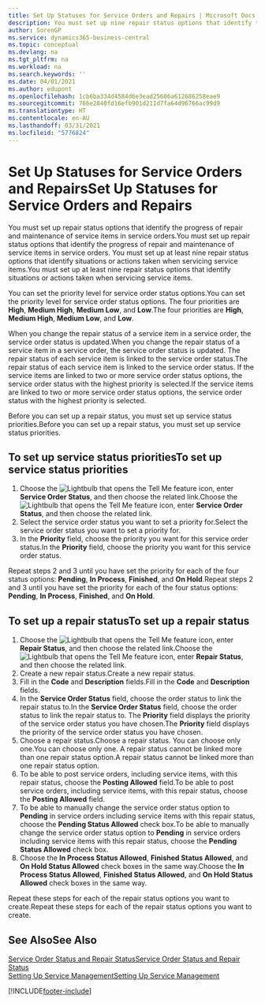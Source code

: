 ```yaml
---
title: Set Up Statuses for Service Orders and Repairs | Microsoft Docs
description: You must set up nine repair status options that identify the progress of repair and maintenance of service items in service orders.
author: SorenGP
ms.service: dynamics365-business-central
ms.topic: conceptual
ms.devlang: na
ms.tgt_pltfrm: na
ms.workload: na
ms.search.keywords: ''
ms.date: 04/01/2021
ms.author: edupont
ms.openlocfilehash: 1cb6ba334d4584d6e3ead25606a612686258eae9
ms.sourcegitcommit: 766e2840fd16efb901d211d7fa64d96766ac99d9
ms.translationtype: HT
ms.contentlocale: en-AU
ms.lasthandoff: 03/31/2021
ms.locfileid: "5776824"
---
```

# <a name="set-up-statuses-for-service-orders-and-repairs"></a><span data-ttu-id="f5079-103">Set Up Statuses for Service Orders and Repairs</span><span class="sxs-lookup"><span data-stu-id="f5079-103">Set Up Statuses for Service Orders and Repairs</span></span>

<span data-ttu-id="f5079-104">You must set up repair status options that identify the progress of repair and maintenance of service items in service orders.</span><span class="sxs-lookup"><span data-stu-id="f5079-104">You must set up repair status options that identify the progress of repair and maintenance of service items in service orders.</span></span> <span data-ttu-id="f5079-105">You must set up at least nine repair status options that identify situations or actions taken when servicing service items.</span><span class="sxs-lookup"><span data-stu-id="f5079-105">You must set up at least nine repair status options that identify situations or actions taken when servicing service items.</span></span>  

<span data-ttu-id="f5079-106">You can set the priority level for service order status options.</span><span class="sxs-lookup"><span data-stu-id="f5079-106">You can set the priority level for service order status options.</span></span> <span data-ttu-id="f5079-107">The four priorities are **High**, **Medium High**, **Medium Low**, and **Low**.</span><span class="sxs-lookup"><span data-stu-id="f5079-107">The four priorities are **High**, **Medium High**, **Medium Low**, and **Low**.</span></span>  

<span data-ttu-id="f5079-108">When you change the repair status of a service item in a service order, the service order status is updated.</span><span class="sxs-lookup"><span data-stu-id="f5079-108">When you change the repair status of a service item in a service order, the service order status is updated.</span></span> <span data-ttu-id="f5079-109">The repair status of each service item is linked to the service order status.</span><span class="sxs-lookup"><span data-stu-id="f5079-109">The repair status of each service item is linked to the service order status.</span></span> <span data-ttu-id="f5079-110">If the service items are linked to two or more service order status options, the service order status with the highest priority is selected.</span><span class="sxs-lookup"><span data-stu-id="f5079-110">If the service items are linked to two or more service order status options, the service order status with the highest priority is selected.</span></span>  

<span data-ttu-id="f5079-111">Before you can set up a repair status, you must set up service status priorities.</span><span class="sxs-lookup"><span data-stu-id="f5079-111">Before you can set up a repair status, you must set up service status priorities.</span></span>

## <a name="to-set-up-service-status-priorities"></a><span data-ttu-id="f5079-112">To set up service status priorities</span><span class="sxs-lookup"><span data-stu-id="f5079-112">To set up service status priorities</span></span>

1. <span data-ttu-id="f5079-113">Choose the ![Lightbulb that opens the Tell Me feature](media/ui-search/search_small.png "Tell me what you want to do") icon, enter **Service Order Status**, and then choose the related link.</span><span class="sxs-lookup"><span data-stu-id="f5079-113">Choose the ![Lightbulb that opens the Tell Me feature](media/ui-search/search_small.png "Tell me what you want to do") icon, enter **Service Order Status**, and then choose the related link.</span></span>  
2. <span data-ttu-id="f5079-114">Select the service order status you want to set a priority for.</span><span class="sxs-lookup"><span data-stu-id="f5079-114">Select the service order status you want to set a priority for.</span></span>  
3. <span data-ttu-id="f5079-115">In the **Priority** field, choose the priority you want for this service order status.</span><span class="sxs-lookup"><span data-stu-id="f5079-115">In the **Priority** field, choose the priority you want for this service order status.</span></span>  

<span data-ttu-id="f5079-116">Repeat steps 2 and 3 until you have set the priority for each of the four status options: **Pending**, **In Process**, **Finished**, and **On Hold**.</span><span class="sxs-lookup"><span data-stu-id="f5079-116">Repeat steps 2 and 3 until you have set the priority for each of the four status options: **Pending**, **In Process**, **Finished**, and **On Hold**.</span></span>  

## <a name="to-set-up-a-repair-status"></a><span data-ttu-id="f5079-117">To set up a repair status</span><span class="sxs-lookup"><span data-stu-id="f5079-117">To set up a repair status</span></span>

1. <span data-ttu-id="f5079-118">Choose the ![Lightbulb that opens the Tell Me feature](media/ui-search/search_small.png "Tell me what you want to do") icon, enter **Repair Status**, and then choose the related link.</span><span class="sxs-lookup"><span data-stu-id="f5079-118">Choose the ![Lightbulb that opens the Tell Me feature](media/ui-search/search_small.png "Tell me what you want to do") icon, enter **Repair Status**, and then choose the related link.</span></span>
2. <span data-ttu-id="f5079-119">Create a new repair status.</span><span class="sxs-lookup"><span data-stu-id="f5079-119">Create a new repair status.</span></span>  
3. <span data-ttu-id="f5079-120">Fill in the **Code** and **Description** fields.</span><span class="sxs-lookup"><span data-stu-id="f5079-120">Fill in the **Code** and **Description** fields.</span></span>  
4. <span data-ttu-id="f5079-121">In the **Service Order Status** field, choose the order status to link the repair status to.</span><span class="sxs-lookup"><span data-stu-id="f5079-121">In the **Service Order Status** field, choose the order status to link the repair status to.</span></span> <span data-ttu-id="f5079-122">The **Priority** field displays the priority of the service order status you have chosen.</span><span class="sxs-lookup"><span data-stu-id="f5079-122">The **Priority** field displays the priority of the service order status you have chosen.</span></span>  
5. <span data-ttu-id="f5079-123">Choose a repair status.</span><span class="sxs-lookup"><span data-stu-id="f5079-123">Choose a repair status.</span></span> <span data-ttu-id="f5079-124">You can choose only one.</span><span class="sxs-lookup"><span data-stu-id="f5079-124">You can choose only one.</span></span> <span data-ttu-id="f5079-125">A repair status cannot be linked more than one repair status option.</span><span class="sxs-lookup"><span data-stu-id="f5079-125">A repair status cannot be linked more than one repair status option.</span></span>  
6. <span data-ttu-id="f5079-126">To be able to post service orders, including service items, with this repair status, choose the **Posting Allowed** field.</span><span class="sxs-lookup"><span data-stu-id="f5079-126">To be able to post service orders, including service items, with this repair status, choose the **Posting Allowed** field.</span></span>  
7. <span data-ttu-id="f5079-127">To be able to manually change the service order status option to **Pending** in service orders including service items with this repair status, choose the **Pending Status Allowed** check box.</span><span class="sxs-lookup"><span data-stu-id="f5079-127">To be able to manually change the service order status option to **Pending** in service orders including service items with this repair status, choose the **Pending Status Allowed** check box.</span></span>  
8. <span data-ttu-id="f5079-128">Choose the **In Process Status Allowed**, **Finished Status Allowed**, and **On Hold Status Allowed** check boxes in the same way.</span><span class="sxs-lookup"><span data-stu-id="f5079-128">Choose the **In Process Status Allowed**, **Finished Status Allowed**, and **On Hold Status Allowed** check boxes in the same way.</span></span>

<span data-ttu-id="f5079-129">Repeat these steps for each of the repair status options you want to create.</span><span class="sxs-lookup"><span data-stu-id="f5079-129">Repeat these steps for each of the repair status options you want to create.</span></span>

## <a name="see-also"></a><span data-ttu-id="f5079-130">See Also</span><span class="sxs-lookup"><span data-stu-id="f5079-130">See Also</span></span>

[<span data-ttu-id="f5079-131">Service Order Status and Repair Status</span><span class="sxs-lookup"><span data-stu-id="f5079-131">Service Order Status and Repair Status</span></span>](service-service-order-status-and-repair-status.md)  
[<span data-ttu-id="f5079-132">Setting Up Service Management</span><span class="sxs-lookup"><span data-stu-id="f5079-132">Setting Up Service Management</span></span>](service-setup-service.md)  


[!INCLUDE[footer-include](includes/footer-banner.md)]